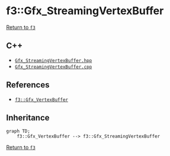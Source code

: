 # f3::Gfx_StreamingVertexBuffer

[Return to `f3`](/docs/f3.md)

## C++

- [`Gfx_StreamingVertexBuffer.hpp`](/src/f3/Gfx_StreamingVertexBuffer.hpp)
- [`Gfx_StreamingVertexBuffer.cpp`](/src/f3/Gfx_StreamingVertexBuffer.cpp)

## References

- [`f3::Gfx_VertexBuffer`](/docs/f3/Gfx_VertexBuffer.md)

## Inheritance

```mermaid
graph TD;
    f3::Gfx_VertexBuffer --> f3::Gfx_StreamingVertexBuffer
```

[Return to `f3`](/docs/f3.md)